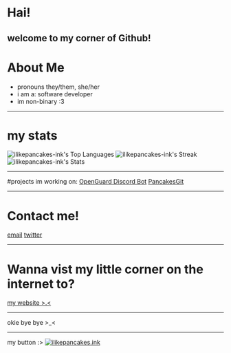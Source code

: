 # Hai!
welcome to my corner of Github!
---
# About Me
- pronouns they/them, she/her
- i am a: software developer
- im non-binary :3
---
# my stats
![ilikepancakes-ink's Top Languages](https://github-readme-stats.vercel.app/api/top-langs/?username=ilikepancakes-ink&theme=vue-dark&show_icons=true&hide_border=true&layout=compact)
![ilikepancakes-ink's Streak](https://github-readme-streak-stats.herokuapp.com/?user=ilikepancakes-ink&theme=vue-dark&hide_border=true)
![ilikepancakes-ink's Stats](https://github-readme-stats.vercel.app/api?username=ilikepancakes-ink&theme=vue-dark&show_icons=true&hide_border=true&count_private=true)

---
#projects im working on:
[OpenGuard Discord Bot](https://github.com/discordaimod/openguard)
[PancakesGit](https://github.com/ilikepancakes-ink/pancakesgit)

---
# Contact me!
[email](mailto:whatsgoodiegang@ilikepancakes.ink)
[twitter](https://x.com/Ilikepancakesin)

---
# Wanna vist my little corner on the internet to?
[my website >.<](https://ilikepancakes.ink)

---
okie bye bye >_<




























---
my button :>
       [![ilikepancakes.ink](https://ilikepancakes.ink/buttons/button1.png)](https://ilikepancakes.ink)
